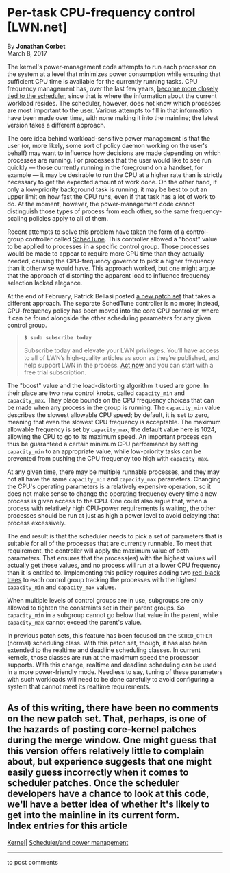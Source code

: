 # Per-task CPU-frequency control [LWN.net]

By **Jonathan Corbet**  
March 8, 2017 

The kernel's power-management code attempts to run each processor on the system at a level that minimizes power consumption while ensuring that sufficient CPU time is available for the currently running tasks. CPU frequency management has, over the last few years, [become more closely tied to the scheduler](/Articles/552885/), since that is where the information about the current workload resides. The scheduler, however, does not know which processes are most important to the user. Various attempts to fill in that information have been made over time, with none making it into the mainline; the latest version takes a different approach. 

The core idea behind workload-sensitive power management is that the user (or, more likely, some sort of policy daemon working on the user's behalf) may want to influence how decisions are made depending on which processes are running. For processes that the user would like to see run quickly — those currently running in the foreground on a handset, for example — it may be desirable to run the CPU at a higher rate than is strictly necessary to get the expected amount of work done. On the other hand, if only a low-priority background task is running, it may be best to put an upper limit on how fast the CPU runs, even if that task has a lot of work to do. At the moment, however, the power-management code cannot distinguish those types of process from each other, so the same frequency-scaling policies apply to all of them. 

Recent attempts to solve this problem have taken the form of a control-group controller called [SchedTune](/Articles/706374/). This controller allowed a "boost" value to be applied to processes in a specific control group. Those processes would be made to appear to require more CPU time than they actually needed, causing the CPU-frequency governor to pick a higher frequency than it otherwise would have. This approach worked, but one might argue that the approach of distorting the apparent load to influence frequency selection lacked elegance. 

At the end of February, Patrick Bellasi posted [a new patch set](/Articles/715869/) that takes a different approach. The separate SchedTune controller is no more; instead, CPU-frequency policy has been moved into the core CPU controller, where it can be found alongside the other scheduling parameters for any given control group. 

> **`$ sudo subscribe today`**
> 
> Subscribe today and elevate your LWN privileges. You’ll have access to all of LWN’s high-quality articles as soon as they’re published, and help support LWN in the process. [Act now](https://lwn.net/Promo/nst-sudo/claim) and you can start with a free trial subscription. 

The "boost" value and the load-distorting algorithm it used are gone. In their place are two new control knobs, called `capacity_min` and `capacity_max`. They place bounds on the CPU frequency choices that can be made when any process in the group is running. The `capacity_min` value describes the slowest allowable CPU speed; by default, it is set to zero, meaning that even the slowest CPU frequency is acceptable. The maximum allowable frequency is set by `capacity_max`; the default value here is 1024, allowing the CPU to go to its maximum speed. An important process can thus be guaranteed a certain minimum CPU performance by setting `capacity_min` to an appropriate value, while low-priority tasks can be prevented from pushing the CPU frequency too high with `capacity_max`. 

At any given time, there may be multiple runnable processes, and they may not all have the same `capacity_min` and `capacity_max` parameters. Changing the CPU's operating parameters is a relatively expensive operation, so it does not make sense to change the operating frequency every time a new process is given access to the CPU. One could also argue that, when a process with relatively high CPU-power requirements is waiting, the other processes should be run at just as high a power level to avoid delaying that process excessively. 

The end result is that the scheduler needs to pick a set of parameters that is suitable for all of the processes that are currently runnable. To meet that requirement, the controller will apply the maximum value of both parameters. That ensures that the process(es) with the highest values will actually get those values, and no process will run at a lower CPU frequency than it is entitled to. Implementing this policy requires adding two [red-black trees](/Articles/184495/) to each control group tracking the processes with the highest `capacity_min` and `capacity_max` values. 

When multiple levels of control groups are in use, subgroups are only allowed to tighten the constraints set in their parent groups. So `capacity_min` in a subgroup cannot go below that value in the parent, while `capacity_max` cannot exceed the parent's value. 

In previous patch sets, this feature has been focused on the `SCHED_OTHER` (normal) scheduling class. With this patch set, though, it has also been extended to the realtime and deadline scheduling classes. In current kernels, those classes are run at the maximum speed the processor supports. With this change, realtime and deadline scheduling can be used in a more power-friendly mode. Needless to say, tuning of these parameters with such workloads will need to be done carefully to avoid configuring a system that cannot meet its realtime requirements. 

As of this writing, there have been no comments on the new patch set. That, perhaps, is one of the hazards of posting core-kernel patches during the merge window. One might guess that this version offers relatively little to complain about, but experience suggests that one might easily guess incorrectly when it comes to scheduler patches. Once the scheduler developers have a chance to look at this code, we'll have a better idea of whether it's likely to get into the mainline in its current form.  
Index entries for this article  
---  
[Kernel](/Kernel/Index)| [Scheduler/and power management](/Kernel/Index#Scheduler-and_power_management)  
  


* * *

to post comments 
